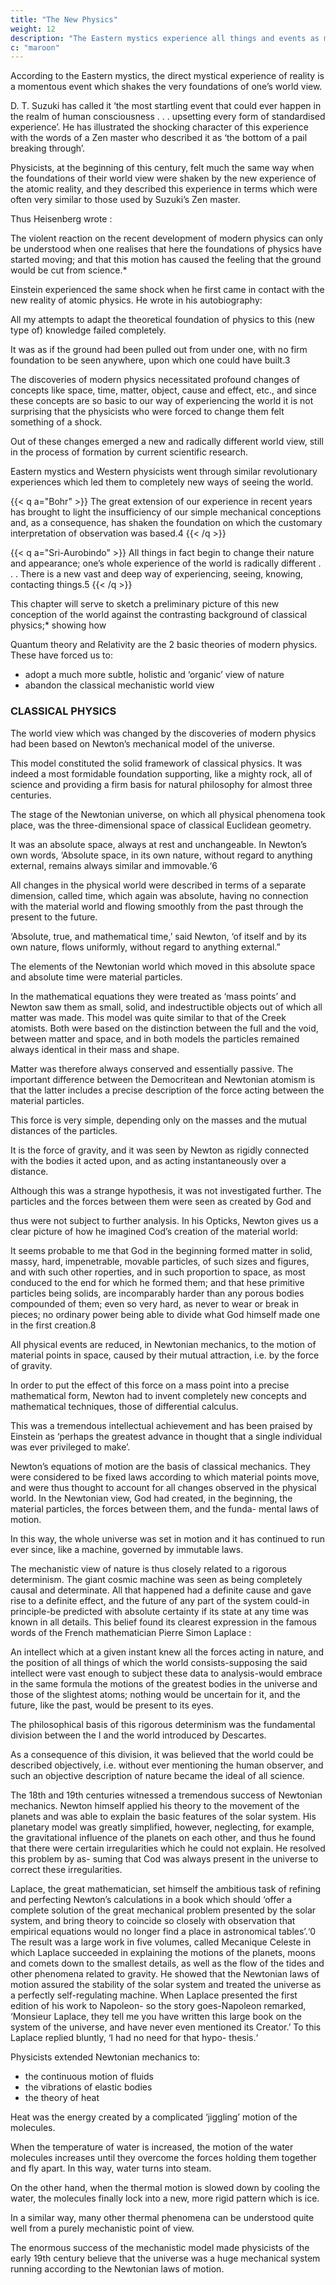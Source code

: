 ```yaml
---
title: "The New Physics"
weight: 12
description: "The Eastern mystics experience all things and events as manifestations of a basic oneness"
c: "maroon"
---
```



According to the Eastern mystics, the direct mystical experience of reality is a momentous event which shakes the
very foundations of one’s world view. 

D. T. Suzuki has called it ‘the most startling event that could ever happen in the realm of human consciousness . . . upsetting every form of standardised experience’. He has illustrated the shocking character of this experience with the words of a Zen master who described it as ‘the bottom of a pail breaking through’.

Physicists, at the beginning of this century, felt much the same way when the foundations of their world view were shaken by the new experience of the atomic reality, and they described this experience in terms which were often very
similar to those used by Suzuki’s Zen master. 

Thus Heisenberg wrote :

The violent reaction on the recent development of modern physics can only be understood when one realises that here the foundations of physics have started moving; and that this motion has caused the feeling that the ground would
be cut from science.*

Einstein experienced the same shock when he first came in contact with the new reality of atomic physics. He wrote in his autobiography:

All my attempts to adapt the theoretical foundation of physics to this (new type of) knowledge failed completely.

It was as if the ground had been pulled out from under one, with no firm foundation to be seen anywhere, upon which one could have built.3

The discoveries of modern physics necessitated profound changes of concepts like space, time, matter, object, cause and effect, etc., and since these concepts are so basic to our way of experiencing the world it is not surprising that the physicists who were forced to change them felt something of a shock.

Out of these changes emerged a new and radically different world view, still in the process of formation by current scientific research.

Eastern mystics and Western physicists went through similar revolutionary experiences which led them to completely new ways of seeing the world. 

<!-- In the following two passages, the European physicist Niels Bohr and the Indian mystic Sri Aurobindo both express the depth and the radical character of this experience. -->

{{< q a="Bohr" >}}
The great extension of our experience in recent years has brought to light the insufficiency of our simple mechanical conceptions and, as a consequence, has shaken the foundation on which the customary interpretation of observation was based.4
{{< /q >}}

{{< q a="Sri-Aurobindo" >}}
All things in fact begin to change their nature and appearance; one’s whole experience of the world is radically
different . . . There is a new vast and deep way of experiencing, seeing, knowing, contacting things.5
{{< /q >}}

This chapter will serve to sketch a preliminary picture of this new conception of the world against the contrasting background of classical physics;* showing how 



Quantum theory and Relativity are the 2 basic theories of modern physics. These have forced us to:
- adopt a much more subtle, holistic and ‘organic’ view of nature
- abandon the classical mechanistic world view

 <!-- had to be abandoned at the beginning of this century when  -->

### CLASSICAL PHYSICS

The world view which was changed by the discoveries of modern physics had been based on Newton’s mechanical model of the universe. 

This model constituted the solid framework of classical physics. It was indeed a most formidable foundation supporting, like a mighty rock, all of science and providing a firm basis for natural philosophy for almost three centuries.

The stage of the Newtonian universe, on which all physical phenomena took place, was the three-dimensional space of classical Euclidean geometry. 

It was an absolute space, always at rest and unchangeable. In Newton’s own words, ‘Absolute space, in its own nature, without regard to anything external, remains always similar and immovable.‘6 

All changes in the physical world were described in terms of a separate dimension, called time, which again was absolute, having no connection with the material world and flowing smoothly from the past through the present to the future. 

‘Absolute, true, and mathematical time,’ said Newton, ‘of itself and by its own nature, flows uniformly, without regard to anything external.”

The elements of the Newtonian world which moved in this absolute space and absolute time were material particles. 

In the mathematical equations they were treated as ‘mass points’ and Newton saw them as small, solid, and indestructible objects out of which all matter was made. This model was quite similar to that of the Creek atomists. Both were based on
the distinction between the full and the void, between matter and space, and in both models the particles remained always
identical in their mass and shape.

Matter was therefore always conserved and essentially passive. The important difference between the Democritean and Newtonian atomism is that the latter includes a precise description of the force acting between
the material particles.

This force is very simple, depending only on the masses and the mutual distances of the particles.

It is the force of gravity, and it was seen by Newton as rigidly connected with the bodies it acted upon, and as acting
instantaneously over a distance.

Although this was a strange hypothesis, it was not investigated further. The particles and
the forces between them were seen as created by God and

thus were not subject to further analysis. In his Opticks,
Newton gives us a clear picture of how he imagined Cod’s
creation of the material world:

It seems probable to me that God in the beginning formed matter in solid, massy, hard, impenetrable, movable
particles, of such sizes and figures, and with such other roperties, and in such proportion to space, as most
conduced to the end for which he formed them; and that hese primitive particles being solids, are incomparably
harder than any porous bodies compounded of them; even so very hard, as never to wear or break in pieces;
no ordinary power being able to divide what God himself made one in the first creation.8

All physical events are reduced, in Newtonian mechanics, to the motion of material points in space, caused by their
mutual attraction, i.e. by the force of gravity. 

In order to put the effect of this force on a mass point into a precise mathematical form, Newton had to invent completely new concepts and mathematical techniques, those of differential calculus.

This was a tremendous intellectual achievement and has been praised by Einstein as ‘perhaps the greatest advance in thought that a single individual was ever privileged to make’.

Newton’s equations of motion are the basis of classical mechanics. They were considered to be fixed laws according
to which material points move, and were thus thought to account for all changes observed in the physical world. In the
Newtonian view, God had created, in the beginning, the material particles, the forces between them, and the funda-
mental laws of motion.

In this way, the whole universe was set in motion and it has continued to run ever since, like a
machine, governed by immutable laws.

The mechanistic view of nature is thus closely related to a rigorous determinism. The giant cosmic machine was seen as
being completely causal and determinate. All that happened had a definite cause and gave rise to a definite effect, and the future of any part of the system could-in principle-be predicted with absolute certainty if its state at any time was
known in all details. This belief found its clearest expression in the famous words of the French mathematician Pierre Simon Laplace :

An intellect which at a given instant knew all the forces acting in nature, and the position of all things of which the world consists-supposing the said intellect were vast enough to subject these data to analysis-would embrace
in the same formula the motions of the greatest bodies in the universe and those of the slightest atoms; nothing
would be uncertain for it, and the future, like the past, would be present to its eyes.

The philosophical basis of this rigorous determinism was the fundamental division between the I and the world introduced
by Descartes. 

As a consequence of this division, it was believed that the world could be described objectively, i.e. without ever mentioning the human observer, and such an objective description of nature became the ideal of all science.

The 18th and 19th centuries witnessed a tremendous success of Newtonian mechanics. Newton himself applied his theory to the movement of the planets and was able to explain the basic features of the solar system. His
planetary model was greatly simplified, however, neglecting,
for example, the gravitational influence of the planets on each
other, and thus he found that there were certain irregularities
which he could not explain. He resolved this problem by as-
suming that Cod was always present in the universe to correct
these irregularities.

Laplace, the great mathematician, set himself the ambitious task of refining and perfecting Newton’s calculations in a book which should ‘offer a complete solution of the great mechanical problem presented by the solar system, and bring theory to coincide so closely with observation that empirical equations
would no longer find a place in astronomical tables’.‘0 The
result was a large work in five volumes, called Mecanique
Celeste in which Laplace succeeded in explaining the motions
of the planets, moons and comets down to the smallest
details, as well as the flow of the tides and other phenomena
related to gravity. He showed that the Newtonian laws of
motion assured the stability of the solar system and treated the universe as a perfectly self-regulating machine. When
Laplace presented the first edition of his work to Napoleon-
so the story goes-Napoleon remarked, ‘Monsieur Laplace,
they tell me you have written this large book on the system
of the universe, and have never even mentioned its Creator.’
To this Laplace replied bluntly, ‘I had no need for that hypo-
thesis.‘

Physicists extended Newtonian mechanics to:
- the continuous motion of fluids
- the vibrations of elastic bodies
- the theory of heat

Heat was the energy created by a complicated ‘jiggling’ motion of the molecules.

When the temperature of water is increased, the motion of the water molecules increases until they overcome the forces
holding them together and fly apart. In this way, water turns into steam. 

On the other hand, when the thermal motion is slowed down by cooling the water, the molecules finally lock into a new, more rigid pattern which is ice. 

In a similar way, many other thermal phenomena can be understood quite well from a purely mechanistic point of view.

The enormous success of the mechanistic model made physicists of the early 19th century believe that the universe was a huge mechanical system running according to the Newtonian laws of motion.

